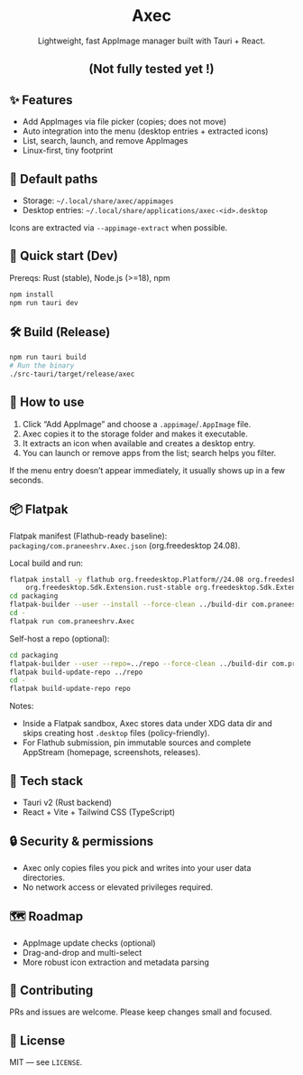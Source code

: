 <div align="center">

# Axec

Lightweight, fast AppImage manager built with Tauri + React.

## (Not fully tested yet !)

</div>

## ✨ Features

- Add AppImages via file picker (copies; does not move)
- Auto integration into the menu (desktop entries + extracted icons)
- List, search, launch, and remove AppImages
- Linux-first, tiny footprint

## 📁 Default paths

- Storage: `~/.local/share/axec/appimages`
- Desktop entries: `~/.local/share/applications/axec-<id>.desktop`

Icons are extracted via `--appimage-extract` when possible.

## 🚀 Quick start (Dev)

Prereqs: Rust (stable), Node.js (>=18), npm

```sh
npm install
npm run tauri dev
```

## 🛠️ Build (Release)

```sh
npm run tauri build
# Run the binary
./src-tauri/target/release/axec
```

## 🧪 How to use

1) Click “Add AppImage” and choose a `.appimage`/`.AppImage` file.
2) Axec copies it to the storage folder and makes it executable.
3) It extracts an icon when available and creates a desktop entry.
4) You can launch or remove apps from the list; search helps you filter.

If the menu entry doesn’t appear immediately, it usually shows up in a few seconds.

## 📦 Flatpak

Flatpak manifest (Flathub-ready baseline): `packaging/com.praneeshrv.Axec.json` (org.freedesktop 24.08).

Local build and run:
```sh
flatpak install -y flathub org.freedesktop.Platform//24.08 org.freedesktop.Sdk//24.08 \
	org.freedesktop.Sdk.Extension.rust-stable org.freedesktop.Sdk.Extension.node20
cd packaging
flatpak-builder --user --install --force-clean ../build-dir com.praneeshrv.Axec.json
cd -
flatpak run com.praneeshrv.Axec
```

Self-host a repo (optional):
```sh
cd packaging
flatpak-builder --user --repo=../repo --force-clean ../build-dir com.praneeshrv.Axec.json
flatpak build-update-repo ../repo
cd -
flatpak build-update-repo repo
```

Notes:
- Inside a Flatpak sandbox, Axec stores data under XDG data dir and skips creating host `.desktop` files (policy-friendly).
- For Flathub submission, pin immutable sources and complete AppStream (homepage, screenshots, releases).

## 🧰 Tech stack

- Tauri v2 (Rust backend)
- React + Vite + Tailwind CSS (TypeScript)

## 🔒 Security & permissions

- Axec only copies files you pick and writes into your user data directories.
- No network access or elevated privileges required.

## 🗺️ Roadmap

- AppImage update checks (optional)
- Drag-and-drop and multi-select
- More robust icon extraction and metadata parsing

## 🤝 Contributing

PRs and issues are welcome. Please keep changes small and focused.

## 📄 License

MIT — see `LICENSE`.
